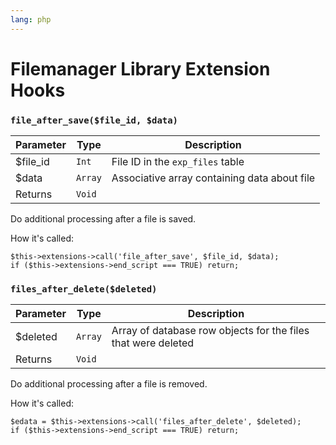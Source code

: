 ```yaml
---
lang: php
---
```


<!--
    This source file is part of the open source project
    ExpressionEngine User Guide (https://github.com/ExpressionEngine/ExpressionEngine-User-Guide)

    @link      https://expressionengine.com/
    @copyright Copyright (c) 2003-2019, EllisLab Corp. (https://ellislab.com)
    @license   https://expressionengine.com/license Licensed under Apache License, Version 2.0
-->

# Filemanager Library Extension Hooks

### `file_after_save($file_id, $data)`

| Parameter | Type    | Description                                  |
| --------- | ------- | -------------------------------------------- |
| \$file_id | `Int`   | File ID in the `exp_files` table             |
| \$data    | `Array` | Associative array containing data about file |
| Returns   | `Void`  |                                              |

Do additional processing after a file is saved.

How it's called:

    $this->extensions->call('file_after_save', $file_id, $data);
    if ($this->extensions->end_script === TRUE) return;

### `files_after_delete($deleted)`

| Parameter | Type    | Description                                                   |
| --------- | ------- | ------------------------------------------------------------- |
| \$deleted | `Array` | Array of database row objects for the files that were deleted |
| Returns   | `Void`  |                                                               |

Do additional processing after a file is removed.

How it's called:

    $edata = $this->extensions->call('files_after_delete', $deleted);
    if ($this->extensions->end_script === TRUE) return;
